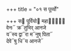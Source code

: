 +++
title = "०१ स पूर्व्यो"

+++
स᳓ पूर्वियो᳓ महा᳓नां᳐  
वेनः᳓ क्र᳓तुभिर् आनजे  
य᳓स्य द्वा᳓रा म᳓नुष् पिता᳓  
देवे᳓षु धि᳓य आनजे᳓